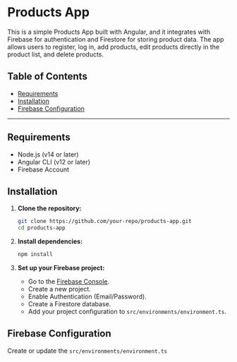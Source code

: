 # Products App

This is a simple Products App built with Angular, and it integrates with Firebase for authentication and Firestore for storing product data. The app allows users to register, log in, add products, edit products directly in the product list, and delete products.

## Table of Contents
- [Requirements](#requirements)
- [Installation](#installation)
- [Firebase Configuration](#firebase-configuration)

---

## Requirements

- Node.js (v14 or later)
- Angular CLI (v12 or later)
- Firebase Account

## Installation

1. **Clone the repository:**
    ```sh
    git clone https://github.com/your-repo/products-app.git
    cd products-app
    ```

2. **Install dependencies:**
    ```sh
    npm install
    ```

3. **Set up your Firebase project:**
    - Go to the [Firebase Console](https://console.firebase.google.com/).
    - Create a new project.
    - Enable Authentication (Email/Password).
    - Create a Firestore database.
    - Add your project configuration to `src/environments/environment.ts`.

## Firebase Configuration

Create or update the `src/environments/environment.ts`
